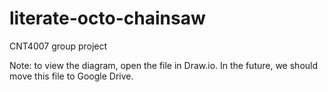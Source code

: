 # literate-octo-chainsaw

CNT4007 group project

Note: to view the diagram, open the file in Draw.io. In the future, we should move this file to Google Drive.
